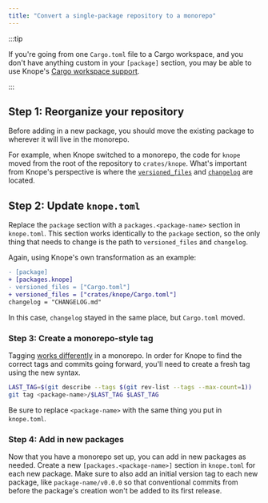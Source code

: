 ```yaml
---
title: "Convert a single-package repository to a monorepo"
---
```


:::tip

If you're going from one `Cargo.toml` file to a Cargo workspace, and you don't have anything custom in your `[package]` section,
you may be able to use Knope's [Cargo workspace support](/reference/default-config#cargo-workspaces).

:::

## Step 1: Reorganize your repository

Before adding in a new package, you should move the existing package to wherever it will live in the monorepo.

For example, when Knope switched to a monorepo,
the code for `knope` moved from the root of the repository to `crates/knope`.
What's important from Knope's perspective is
where the [`versioned_files`](/reference/config-file/packages#versioned_files) and [`changelog`](/reference/config-file/packages#changelog) are located.

## Step 2: Update `knope.toml`

Replace the `package` section with a `packages.<package-name>` section in `knope.toml`.
This section works identically to the `package` section,
so the only thing that needs to change is the path to `versioned_files` and `changelog`.

Again, using Knope's own transformation as an example:

```diff lang="tomml" title="knope.toml"
- [package]
+ [packages.knope]
- versioned_files = ["Cargo.toml"]
+ versioned_files = ["crates/knope/Cargo.toml"]
changelog = "CHANGELOG.md"
```

In this case, `changelog` stayed in the same place, but `Cargo.toml` moved.

### Step 3: Create a monorepo-style tag

Tagging [works differently](/reference/concepts/release/#git-tags) in a monorepo. In order for Knope to find the
correct tags and commits going forward, you'll need to create a fresh tag using the new syntax.

```bash "<package-name>"
LAST_TAG=$(git describe --tags $(git rev-list --tags --max-count=1))
git tag <package-name>/$LAST_TAG $LAST_TAG
```

Be sure to replace `<package-name>` with the same thing you put in `knope.toml`.

### Step 4: Add in new packages

Now that you have a monorepo set up, you can add in new packages as needed. Create a new `[packages.<package-name>]`
section in `knope.toml` for each new package. Make sure to also add an initial version tag to each new package,
like `package-name/v0.0.0` so that conventional commits from before the package's creation won't be added to its
first release.
